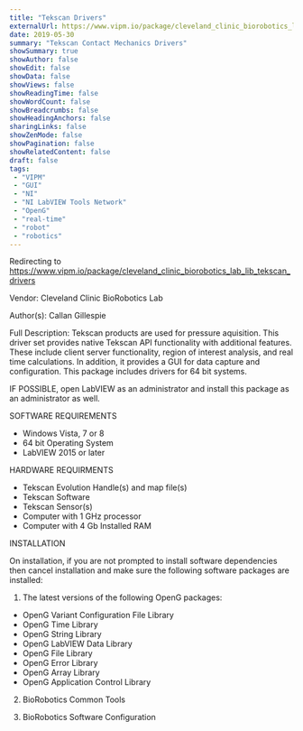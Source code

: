```yaml
---
title: "Tekscan Drivers"
externalUrl: https://www.vipm.io/package/cleveland_clinic_biorobotics_lab_lib_tekscan_drivers
date: 2019-05-30
summary: "Tekscan Contact Mechanics Drivers"
showSummary: true
showAuthor: false
showEdit: false
showData: false
showViews: false
showReadingTime: false
showWordCount: false
showBreadcrumbs: false
showHeadingAnchors: false
sharingLinks: false
showZenMode: false
showPagination: false
showRelatedContent: false
draft: false
tags:
 - "VIPM"
 - "GUI"
 - "NI"
 - "NI LabVIEW Tools Network"
 - "OpenG"
 - "real-time"
 - "robot"
 - "robotics"
---
```


Redirecting to https://www.vipm.io/package/cleveland_clinic_biorobotics_lab_lib_tekscan_drivers

Vendor: Cleveland Clinic BioRobotics Lab

Author(s): Callan Gillespie
 
Full Description:
Tekscan products are used for pressure aquisition.  This driver set provides native Tekscan API functionality with additional features.  These include client server functionality, region of interest analysis, and real time calculations.  In addition, it provides a GUI for data capture and configuration.  This package includes drivers for 64 bit systems.

IF POSSIBLE, open LabVIEW as an administrator and  install this package as an administrator as well.

SOFTWARE REQUIREMENTS

- Windows Vista, 7 or 8
- 64 bit Operating System
- LabVIEW 2015 or later

HARDWARE REQUIRMENTS
- Tekscan Evolution Handle(s) and map file(s)
- Tekscan Software
- Tekscan Sensor(s)
- Computer with 1 GHz processor
- Computer with 4 Gb Installed RAM

INSTALLATION

On installation, if you are not prompted to install software dependencies then cancel installation and make sure the following software packages are installed:

1) The latest versions of the following OpenG packages:
- OpenG Variant Configuration File Library
- OpenG Time Library
- OpenG String Library
- OpenG LabVIEW Data Library
- OpenG File Library
- OpenG Error Library
- OpenG Array Library
- OpenG Application Control Library

2) BioRobotics Common Tools

3) BioRobotics Software Configuration